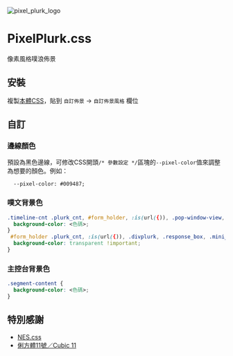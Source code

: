 ![pixel_plurk_logo](https://user-images.githubusercontent.com/4176802/231839890-a084c430-d022-4727-ba72-2373189322c9.jpg)

# PixelPlurk.css

像素風格噗浪佈景

## 安裝

複製[本體CSS](https://github.com/maid-cat/PixelPlurk.css/blob/main/PixelPlurk.css)，貼到 `自訂佈景` -> `自訂佈景風格` 欄位

## 自訂

### 邊線顏色

預設為黑色邊線，可修改CSS開頭`/* 參數設定 */`區塊的`--pixel-color`值來調整為想要的顏色。例如：
```
  --pixel-color: #009487;
```


### 噗文背景色

```css
.timeline-cnt .plurk_cnt, #form_holder, :is(url({)), .pop-window-view, :is(url(})) {
  background-color: <色碼>;
}
 #form_holder .plurk_cnt, :is(url({)), .divplurk, .response_box, .mini_form, :is(url(})) {
  background-color: transparent !important;
}
```

### 主控台背景色

```css
.segment-content {
  background-color: <色碼>;
}
```


## 特別感謝

- [NES.css](https://nostalgic-css.github.io/NES.css/)
- [俐方體11號／Cubic 11](https://github.com/ACh-K/Cubic-11)